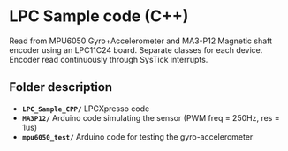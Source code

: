 # LPC Sample code (C++)
Read from MPU6050 Gyro+Accelerometer and MA3-P12 Magnetic shaft encoder using an LPC11C24 board.
Separate classes for each device. Encoder read continuously through SysTick interrupts.

## Folder description
- **`LPC_Sample_CPP/`** LPCXpresso code
- **`MA3P12/`** Arduino code simulating the sensor (PWM freq = 250Hz, res = 1us)
- **`mpu6050_test/`** Arduino code for testing the gyro-accelerometer 
